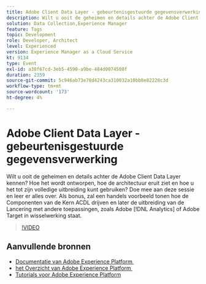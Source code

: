 ```yaml
---
title: Adobe Client Data Layer - gebeurtenisgestuurde gegevensverwerking
description: Wilt u ooit de geheimen en details achter de Adobe Client Data Layer kennen? Hoe het wordt ontworpen, hoe de architectuur eruit ziet en hoe u het tot zijn volledige uitbreiding kunt gebruiken? Doe mee aan deze sessie en leer er alles over. Als bonus, zal een handelsvoorbeeld tonen hoe de Componenten van de Kern ACDL drijven en later de uitbreiding van de Lancering met andere toepassingen, zoals Adobe  [!DNL Analytics]  of Adobe Target in wisselwerking staat.
solution: Data Collection,Experience Manager
feature: Tags
topic: Development
role: Developer, Architect
level: Experienced
version: Experience Manager as a Cloud Service
kt: 9134
type: Event
exl-id: a38f67cd-3eb5-4590-a9be-484d0074508f
duration: 2359
source-git-commit: 5c946ab73e78d4243ca310032a10bb8e82228c3d
workflow-type: tm+mt
source-wordcount: '173'
ht-degree: 4%

---
```


# Adobe Client Data Layer - gebeurtenisgestuurde gegevensverwerking

Wilt u ooit de geheimen en details achter de Adobe Client Data Layer kennen? Hoe het wordt ontworpen, hoe de architectuur eruit ziet en hoe u het tot zijn volledige uitbreiding kunt gebruiken? Doe mee aan deze sessie en leer er alles over. Als bonus, zal een handels voorbeeld tonen hoe de Componenten van de Kern ACDL drijven en later de uitbreiding van de Lancering met andere toepassingen, zoals Adobe [!DNL Analytics] of Adobe Target in wisselwerking staat.

>[!VIDEO](https://video.tv.adobe.com/v/337585/?quality=12&learn=on&hidetitle=true)

## Aanvullende bronnen

- [&#x200B; Documentatie van Adobe Experience Platform &#x200B;](https://experienceleague.adobe.com/docs/experience-platform.html?lang=nl-NL)
- [&#x200B; het Overzicht van Adobe Experience Platform &#x200B;](https://experienceleague.adobe.com/docs/experience-platform/landing/home.html?lang=nl-NL)
- [Tutorials voor Adobe Experience Platform](https://experienceleague.adobe.com/docs/platform-learn/tutorials/overview.html?lang=nl)
